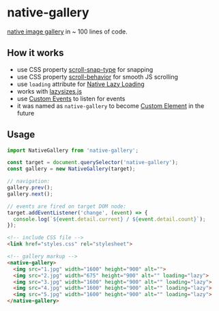 # native-gallery

[native image gallery](https://bravecow.github.io/native-gallery/example/) in ~ 100 lines of code.

## How it works

* use CSS property [scroll-snap-type](https://developer.mozilla.org/en-US/docs/Web/CSS/scroll-snap-type) for snapping
* use CSS property [scroll-behavior](https://developer.mozilla.org/en-US/docs/Web/CSS/scroll-behavior) for smooth JS scrolling
* use `loading` attribute for [Native Lazy Loading](https://web.dev/native-lazy-loading/)
* works with [lazysizes.js](https://github.com/aFarkas/lazysizes)
* use [Custom Events](https://developer.mozilla.org/en-US/docs/Web/Web_Components/Using_custom_elements) to listen for events
* it was named as `native-gallery` to become [Custom Element](https://developer.mozilla.org/en-US/docs/Web/Web_Components/Using_custom_elements) in the future

## Usage 

```javascript
import NativeGallery from 'native-gallery';

const target = document.querySelector('native-gallery');
const gallery = new NativeGallery(target);

// navigation:
gallery.prev();
gallery.next();

// events are fired on target DOM node:
target.addEventListener('change', (event) => {
  console.log(`${event.detail.current} / ${event.detail.count}`);
});
```

```html
<!-- include CSS file -->
<link href="styles.css" rel="stylesheet">

<!-- gallery markup -->
<native-gallery>
  <img src="1.jpg" width="1600" height="900" alt="">
  <img src="2.jpg" width="675" height="900" alt="" loading="lazy">
  <img src="3.jpg" width="1600" height="900" alt="" loading="lazy">
  <img src="4.jpg" width="1600" height="900" alt="" loading="lazy">
  <img src="5.jpg" width="1600" height="900" alt="" loading="lazy">
</native-gallery>
```
